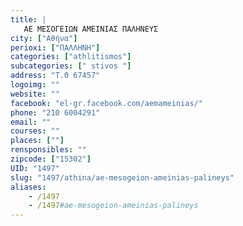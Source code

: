 ```yaml
---
title: |
   ΑΕ ΜΕΣΟΓΕΙΩΝ ΑΜΕΙΝΙΑΣ ΠΑΛΗΝΕΥΣ
city: ["Αθήνα"]
perioxi: ["ΠΑΛΛΗΝΗ"]
categories: ["athlitismos"]
subcategories: [" stivos "]
address: "Τ.Θ 67457"
logoimg: ""
website: ""
facebook: "el-gr.facebook.com/aemameinias/"
phone: "210 6004291"
email: ""
courses: ""
places: [""]
rensponsibles: ""
zipcode: ["15302"]
UID: "1497"
slug: "1497/athina/ae-mesogeion-ameinias-palineys"
aliases:
    - /1497
    - /1497#ae-mesogeion-ameinias-palineys
---
```


